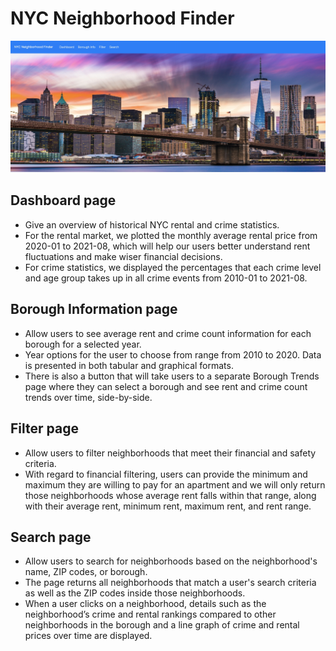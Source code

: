 # NYC Neighborhood Finder

![](./imgs/Dashboard.jpg)

## Dashboard page 
- Give an overview of historical NYC rental and crime statistics. 
- For the rental market, we plotted the monthly average rental price from 2020-01 to 2021-08, which will help our users better understand rent fluctuations and make wiser financial decisions. 
- For crime statistics, we displayed the percentages that each crime level and age group takes up in all crime events from 2010-01 to 2021-08.

## Borough Information page
- Allow users to see average rent and crime count information for each borough for a selected year. 
- Year options for the user to choose from range from 2010 to 2020. Data is presented in both tabular and graphical formats. 
- There is also a button that will take users to a separate Borough Trends page where they can select a borough and see rent and crime count trends over time, side-by-side.

## Filter page
- Allow users to filter neighborhoods that meet their financial and safety criteria. 
- With regard to financial filtering, users can provide the minimum and maximum they are willing to pay for an apartment and we will only return those neighborhoods whose average rent falls within that range, along with their average rent, minimum rent, maximum rent, and rent range.

##  Search page 
- Allow users to search for neighborhoods based on the neighborhood's name, ZIP codes, or borough. 
- The page returns all neighborhoods that match a user's search criteria as well as the ZIP codes inside those neighborhoods. 
- When a user clicks on a neighborhood, details such as the neighborhood’s crime and rental rankings compared to other neighborhoods in the borough and a line graph of crime and rental prices over time are displayed.